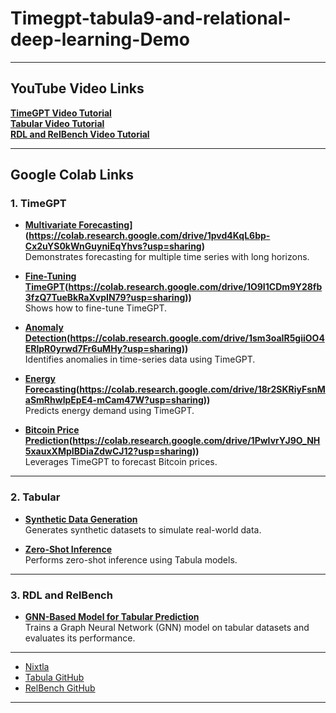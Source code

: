 # Timegpt-tabula9-and-relational-deep-learning-Demo

---

## YouTube Video Links

**[TimeGPT Video Tutorial](https://youtu.be/timegpt-video-link)**  
**[Tabular Video Tutorial](https://youtu.be/tabular-video-link)**  
**[RDL and RelBench Video Tutorial](https://youtu.be/rdl-relbench-video-link)**  

---

## Google Colab Links

### 1. **TimeGPT**

- **[Multivariate Forecasting]([https://drive.google.com/drive/folders/18LbawXw4qTubs8Mfjxh7Q1Opd0qFHLOP?usp=sharing)](https://colab.research.google.com/drive/1pvd4KqL6bp-Cx2uYS0kWnGuyniEqYhvs?usp=sharing)**  
  Demonstrates forecasting for multiple time series with long horizons.  

- **[Fine-Tuning TimeGPT]([https://drive.google.com/drive/folders/18LbawXw4qTubs8Mfjxh7Q1Opd0qFHLOP?usp=sharing])(https://colab.research.google.com/drive/1O9I1CDm9Y28fb3fzQ7TueBkRaXvpIN79?usp=sharing))**  
  Shows how to fine-tune TimeGPT.  

- **[Anomaly Detection]([https://drive.google.com/drive/folders/18LbawXw4qTubs8Mfjxh7Q1Opd0qFHLOP?usp=sharing])(https://colab.research.google.com/drive/1sm3oaIR5giiOO4ERlpR0yrwd7Fr6uMHy?usp=sharing))**  
  Identifies anomalies in time-series data using TimeGPT.  

- **[Energy Forecasting]([https://drive.google.com/drive/folders/18LbawXw4qTubs8Mfjxh7Q1Opd0qFHLOP?usp=sharing])(https://colab.research.google.com/drive/18r2SKRiyFsnMaSmRhwlpEpE4-mCam47W?usp=sharing))**  
  Predicts energy demand using TimeGPT.  

- **[Bitcoin Price Prediction]([https://colab.research.google.com/drive/1PwIvrYJ9O_NH5xauxXMpIBDiaZdwCJ12?usp=sharing])(https://colab.research.google.com/drive/1PwIvrYJ9O_NH5xauxXMpIBDiaZdwCJ12?usp=sharing))**  
  Leverages TimeGPT to forecast Bitcoin prices.

---

### 2. **Tabular**

- **[Synthetic Data Generation](https://drive.google.com/drive/folders/187HOj2oFEZMxMXNzvnoieoFJKcNcsF_x?usp=sharing)**  
  Generates synthetic datasets to simulate real-world data.

- **[Zero-Shot Inference](https://drive.google.com/drive/folders/187HOj2oFEZMxMXNzvnoieoFJKcNcsF_x?usp=sharing)**  
  Performs zero-shot inference using Tabula models.

---

### 3. **RDL and RelBench**

- **[GNN-Based Model for Tabular Prediction](https://drive.google.com/drive/folders/1iJ5bDU_8ihDQiwaRzZOiwBtWIezPZdZT?usp=sharing)**  
  Trains a Graph Neural Network (GNN) model on tabular datasets and evaluates its performance.

---

- [Nixtla](https://nixtla.github.io/)  
- [Tabula GitHub](https://github.com/zhao-zilong/Tabula)  
- [RelBench GitHub](https://github.com/snap-stanford/relbench)

---
